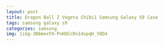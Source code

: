 ```yaml
---
layout: post
title: Dragon Ball Z Vegeta Chibi1 Samsung Galaxy S9 Case
tags: samsung galaxy s9
categories: samsung
img: 1iGg-3B6mexYO-PnHQCcRn1dvpqH_Y8D4
---
```

